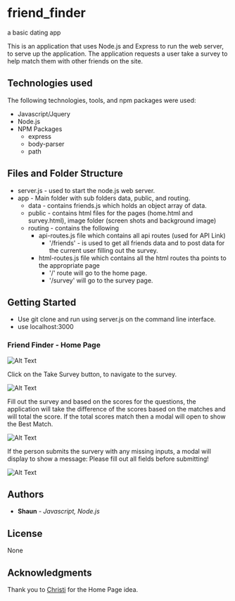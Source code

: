 # friend_finder
a basic dating app


This is an application that uses Node.js and Express to run the web server, to serve up the application.  The application requests a user take a survey to help match them with other friends on the site.


## Technologies used
The following technologies, tools, and npm packages were used:
* Javascript/Jquery
* Node.js
* NPM Packages
	* express
	* body-parser  
	* path

## Files and Folder Structure

* server.js - used to start the node.js web server.
* app - Main folder with sub folders data, public, and routing.
	* data - contains friends.js which holds an object array of data.
	* public - contains html files for the pages (home.html and survey.html), image folder (screen shots and background image)
	* routing - contains the following
		* api-routes.js file which contains all api routes (used for API Link)
			* '/friends' - is used to get all friends data and to post data for the current user filling out the survey.
		* html-routes.js file which contains all the html routes tha points to the appropriate page
			* '/' route will go to the home page.
			* '/survey' will go to the survey page.

## Getting Started

* Use git clone and run using server.js on the command line interface.
* use localhost:3000

### Friend Finder - Home Page

![Alt Text](app/public/images/ffhome.png?raw=true "Friend Finder Home Page")

Click on the Take Survey button, to navigate to the survey.

![Alt Text](app/public/images/ffsurvey.png?raw=true "Friend Finder Survey")

Fill out the survey and based on the scores for the questions, the application will take the difference of the scores based on the matches and will total the score.  If the total scores match then a modal will open to show the Best Match.

![Alt Text](app/public/images/bestmatchmodal.png?raw=true "Best Match Modal")

If the person submits the survery with any missing inputs, a modal will display to show a message:  Please fill out all fields before submitting!

![Alt Text](app/public/images/emptydatamodal.png?raw=true "Best Match Modal")

## Authors

* **Shaun** - *Javascript, Node.js*

## License
   
   None

## Acknowledgments

Thank you to [Christi](https://github.com/clsavino) for the Home Page idea.